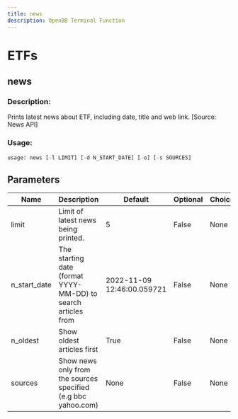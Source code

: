```yaml
---
title: news
description: OpenBB Terminal Function
---
```


# ETFs

## news

### Description: 

Prints latest news about ETF, including date, title and web link. [Source: News API]

### Usage: 
```python
usage: news [-l LIMIT] [-d N_START_DATE] [-o] [-s SOURCES]
```

## Parameters

| Name | Description | Default | Optional | Choices |
| ---- | ----------- | ------- | -------- | ------- |
| limit | Limit of latest news being printed. | 5 | False | None |
| n_start_date | The starting date (format YYYY-MM-DD) to search articles from | 2022-11-09 12:46:00.059721 | False | None |
| n_oldest | Show oldest articles first | True | False | None |
| sources | Show news only from the sources specified (e.g bbc yahoo.com) | None | False | None |



